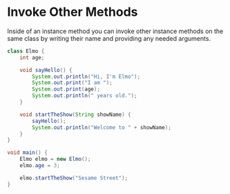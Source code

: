 # Invoke Other Methods

Inside of an instance method you can invoke other instance methods
on the same class by writing their name and providing any needed arguments.

```java
class Elmo {
    int age;

    void sayHello() {
        System.out.println("Hi, I'm Elmo");
        System.out.print("I am ");
        System.out.print(age);
        System.out.println(" years old.");
    }

    void startTheShow(String showName) {
        sayHello();
        System.out.println("Welcome to " + showName);
    }
}

void main() {
    Elmo elmo = new Elmo();
    elmo.age = 3;

    elmo.startTheShow("Sesame Street");
}
```